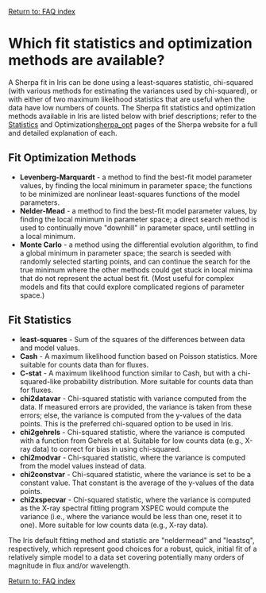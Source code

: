 [Return to: FAQ index][faq]

# Which fit statistics and optimization methods are available?

A Sherpa fit in Iris can be done using a least-squares statistic, chi-squared (with various methods for estimating the variances used by chi-squared), or with either of two maximum likelihood statistics that are useful when the data have low numbers of counts. The Sherpa fit statistics and optimization methods available in Iris are listed below with brief descriptions; refer to the [Statistics][sherpa_stats] and Optimization[sherpa_opt] pages of the Sherpa website for a full and detailed explanation of each.

## Fit Optimization Methods

  * **Levenberg-Marquardt** - a method to find the best-fit model parameter values, by finding the local minimum in parameter space; the functions to be minimized are nonlinear least-squares functions of the model parameters.
  * **Nelder-Mead** - a method to find the best-fit model parameter values, by finding the local minimum in parameter space; a direct search method is used to continually move "downhill" in parameter space, until settling in a local minimum.
  * **Monte Carlo** - a method using the differential evolution algorithm, to find a global minimum in parameter space; the search is seeded with randomly selected starting points, and can continue the search for the true minimum where the other methods could get stuck in local minima that do not represent the actual best fit. (Most useful for complex models and fits that could explore complicated regions of parameter space.)

## Fit Statistics

  * **least-squares** - Sum of the squares of the differences between data and model values.
  * **Cash** - A maximum likelihood function based on Poisson statistics. More suitable for counts data than for fluxes.
  * **C-stat** - A maximum likelihood function similar to Cash, but with a chi-squared-like probability distribution. More suitable for counts data than for fluxes.
  * **chi2datavar** - Chi-squared statistic with variance computed from the data. If measured errors are provided, the variance is taken from these errors; else, the variance is computed from the y-values of the data points. This is the preferred chi-squared option to be used in Iris.
  * **chi2gehrels** - Chi-squared statistic, where the variance is computed with a function from Gehrels et al. Suitable for low counts data (e.g., X-ray data) to correct for bias in using chi-squared.
  * **chi2modvar** - Chi-squared statistic, where the variance is computed from the model values instead of data.
  * **chi2constvar** - Chi-squared statistic, where the variance is set to be a constant value. That constant is the average of the y-values of the data points.
  * **chi2xspecvar** - Chi-squared statistic, where the variance is computed as the X-ray spectral fitting program XSPEC would compute the variance (i.e., where the variance would be less than one, reset it to one). More suitable for low counts data (e.g., X-ray data).

The Iris default fitting method and statistic are "neldermead" and "leastsq", respectively, which represent good choices for a robust, quick, initial fit of a relatively simple model to a data set covering potentially many orders of magnitude in flux and/or wavelength.

[Return to: FAQ index][faq]


<!-- extra links -->
[sherpa_stats]:		/sherpa/statistics/index.html "Sherpa Statistics"
[sherpa_opt]:		/sherpa/methods/index.html "Sherpa Optimization Methods"

<!-- threads -->
[sedstacker]: 		../threads/science/sedstacker/index.html "SED Stacker"
[science]: 			../threads/science/index.html "Shift, Interpolate, and Integrate"
[entry]: 			../threads/entry/index.html "Loading SED Data into Iris"
[fit]: 				../threads/fits/index.html "Modeling and Fiting SED Data"
[importer]: 		../threads/importer/index.html "Building and Managing SEDs"
[plot]: 			../threads/plot/index.html "Visualizing SED Data"
[analysis]: 		../threads/analysis/index.html "Analyzing SED Data in Iris"
[save]: 			../threads/save/index.html "Saving SED Data"
[sdk]: 				../threads/sdk/index.html "Developing Plugins: the Iris Software Development Kit"
[plugin_manager]: 	../threads/plugin_manager/index.html "Plugin Manager"

<!-- reference files -->
[download]: 		../download/index.html "Download and Installation"
[smoke_test]: 		../download/smoke_tests.html "Smoke Test"
[macosx105]:		../download/macosx_test.html "Mac OS X 10.5 Download Instructions"
[download_trouble]: ../bugs/smoke.html
[supported_files]: 	../references/importer_files.html
[models]: 			../references/models.html
[faq]: 				../faq/index.html "FAQs"
[releasenotes]: 	../releasenotes/index.html "Release Notes"
[publications]: 	../publications/index.html "Iris Publications"
[bugs]: 			../bugs/index.html "Bugs and Caveats"

<!-- CXC links -->
[helpdesk]:			/helpdesk/ "CXC HelpDesk"
[sao]:				http://cfa.harvard.edu/sao "Smithsonian Astrophysical Observatory"
[cxc]:				/ "Chandra X-Ray Observatory"
[sherpa]:			/sherpa/ "Sherpa"

<!-- external links -->
[specdm]: http://www.ivoa.net/Documents/REC/DM/SpectrumDM-20071029.html "IVOA Spectrum Data Model"
[vao]: http://usvoa.org "Virtual Astronomical Observatory"
[sao]: http://cfa.harvard.edu/sao "Smithsonian Astrophysical Observatory"

<!-- Navigation -->
[toc]:				#toc
[top]:      		#top